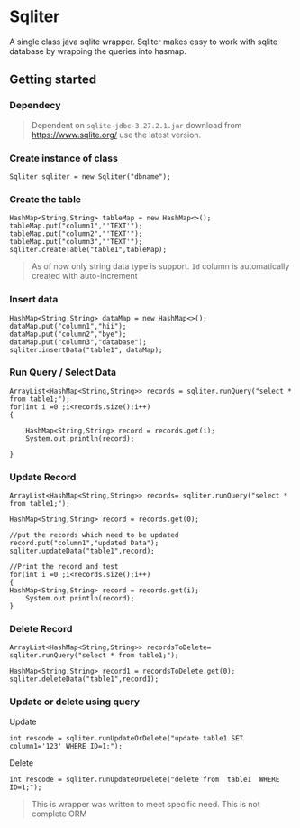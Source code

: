 # Sqliter
A single class java sqlite wrapper. Sqliter makes easy to work with sqlite database by wrapping the queries into hasmap.

## Getting started	
### Dependecy
> Dependent on `sqlite-jdbc-3.27.2.1.jar`  download from https://www.sqlite.org/ use the latest version.

### Create instance of class
```
Sqliter sqliter = new Sqliter("dbname");
```
### Create the table
```
HashMap<String,String> tableMap = new HashMap<>();  
tableMap.put("column1","'TEXT'");  
tableMap.put("column2","'TEXT'");  
tableMap.put("column3","'TEXT'");  
sqliter.createTable("table1",tableMap);
```
> As of now only string data type is support. `Id` column is automatically created with auto-increment

### Insert data
```
HashMap<String,String> dataMap = new HashMap<>();  
dataMap.put("column1","hii");  
dataMap.put("column2","bye");  
dataMap.put("column3","database");  
sqliter.insertData("table1", dataMap);
```
### Run Query / Select Data
```
ArrayList<HashMap<String,String>> records = sqliter.runQuery("select * from table1;");  
for(int i =0 ;i<records.size();i++)  
{  
  
    HashMap<String,String> record = records.get(i);  
    System.out.println(record);  
  
}
```
### Update Record
```
ArrayList<HashMap<String,String>> records= sqliter.runQuery("select * from table1;");  
  
HashMap<String,String> record = records.get(0);  
  
//put the records which need to be updated  
record.put("column1","updated Data");  
sqliter.updateData("table1",record);

//Print the record and test  
for(int i =0 ;i<records.size();i++)  
{  
HashMap<String,String> record = records.get(i);
    System.out.println(record);  
}
```
### Delete Record
```
ArrayList<HashMap<String,String>> recordsToDelete= sqliter.runQuery("select * from table1;");  
  
HashMap<String,String> record1 = recordsToDelete.get(0);  
sqliter.deleteData("table1",record1);
```
### Update or delete using query
Update
```
int rescode = sqliter.runUpdateOrDelete("update table1 SET column1='123' WHERE ID=1;");
```
Delete 
```
int rescode = sqliter.runUpdateOrDelete("delete from  table1  WHERE ID=1;");
```
>This is wrapper was written to meet specific need. This is not complete ORM











